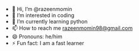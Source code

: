- 👋 Hi, I’m @razeenmomin
- 👀 I’m interested in coding
- 🌱 I’m currently learning python
- 📫 How to reach me razeenmomin98@gmail.com 
- 😄 Pronouns: he/him
- ⚡ Fun fact: I am a fast learner

<!---
razeenmomin/razeenmomin is a ✨ special ✨ repository because its `README.md` (this file) appears on your GitHub profile.
You can click the Preview link to take a look at your changes.
--->
